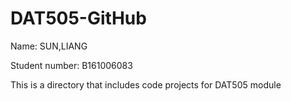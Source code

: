 # DAT505-GitHub
Name: SUN,LIANG

Student number: B161006083

This is a directory that includes code projects for DAT505 module
